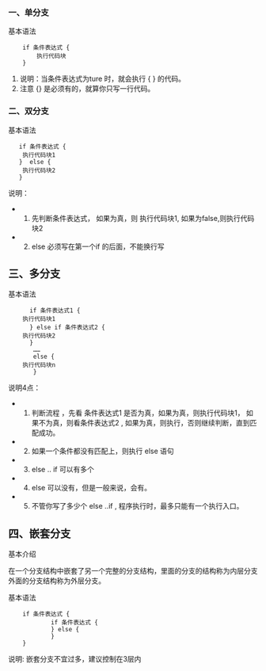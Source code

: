 ### 一、单分支
基本语法
```
    if 条件表达式 {
        执行代码块
    }
```
1) 说明：当条件表达式为ture 时，就会执行 { } 的代码。
2) 注意 {} 是必须有的，就算你只写一行代码。
### 二、双分支
基本语法
```
   if 条件表达式 {
	执行代码块1
   }  else {
	执行代码块2
   }
```
说明：
-    1) 先判断条件表达式， 如果为真，则 执行代码块1, 如果为false,则执行代码块2
-   2) else 必须写在第一个if 的后面，不能换行写

## 三、多分支
基本语法
```
      if 条件表达式1 {
	执行代码块1
      } else if 条件表达式2 {
	执行代码块2
      }
       ……
       else {
	执行代码块n
       }
```
说明4点：
- 1) 判断流程 ，先看 条件表达式1 是否为真，如果为真，则执行代码块1， 如果不为真，则看条件表达式2 , 如果为真，则执行，否则继续判断，直到匹配成功。
- 2) 如果一个条件都没有匹配上，则执行 else 语句
- 3) else .. if 可以有多个
- 4) else 可以没有，但是一般来说，会有。
- 5) 不管你写了多少个 else ..if  , 程序执行时，最多只能有一个执行入口。

## 四、嵌套分支
基本介绍

在一个分支结构中嵌套了另一个完整的分支结构，里面的分支的结构称为内层分支外面的分支结构称为外层分支。

基本语法
```
    if 条件表达式 {
            if 条件表达式 {
            } else {
            }
    }
```
说明: 嵌套分支不宜过多，建议控制在3层内
